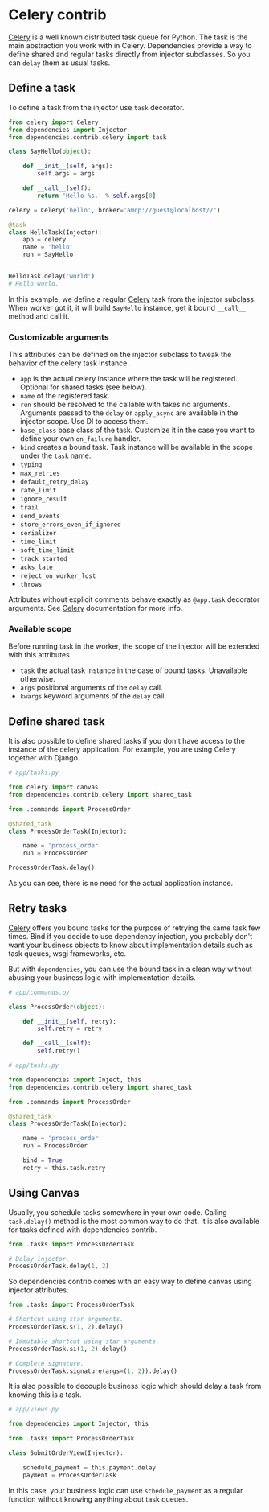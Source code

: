 # Celery contrib

[Celery](http://www.celeryproject.org/) is a well known distributed task
queue for Python. The task is the main abstraction you work with in
Celery. Dependencies provide a way to define shared and regular tasks
directly from injector subclasses. So you can `delay` them as usual
tasks.

## Define a task

To define a task from the injector use `task` decorator.

```python
from celery import Celery
from dependencies import Injector
from dependencies.contrib.celery import task

class SayHello(object):

    def __init__(self, args):
        self.args = args

    def __call__(self):
        return 'Hello %s.' % self.args[0]

celery = Celery('hello', broker='amqp://guest@localhost//')

@task
class HelloTask(Injector):
    app = celery
    name = 'hello'
    run = SayHello


HelloTask.delay('world')
# Hello world.
```

In this example, we define a regular
[Celery](http://www.celeryproject.org/) task from the injector subclass.
When worker got it, it will build `SayHello` instance, get it bound
`__call__` method and call it.

### Customizable arguments

This attributes can be defined on the injector subclass to tweak the
behavior of the celery task instance.

* `app` is the actual celery instance where the task will be
  registered. Optional for shared tasks (see below).
* `name` of the registered task.
* `run` should be resolved to the callable with takes no
  arguments. Arguments passed to the `delay` or `apply_async` are
  available in the injector scope. Use DI to access them.
* `base_class` base class of the task. Customize it in the case you
  want to define your own `on_failure` handler.
* `bind` creates a bound task. Task instance will be available in the
  scope under the `task` name.
* `typing`
* `max_retries`
* `default_retry_delay`
* `rate_limit`
* `ignore_result`
* `trail`
* `send_events`
* `store_errors_even_if_ignored`
* `serializer`
* `time_limit`
* `soft_time_limit`
* `track_started`
* `acks_late`
* `reject_on_worker_lost`
* `throws`

Attributes without explicit comments behave exactly as `@app.task`
decorator arguments. See [Celery](http://www.celeryproject.org/)
documentation for more info.

### Available scope

Before running task in the worker, the scope of the injector will be
extended with this attributes.

* `task` the actual task instance in the case of bound
  tasks. Unavailable otherwise.
* `args` positional arguments of the `delay` call.
* `kwargs` keyword arguments of the `delay` call.

## Define shared task

It is also possible to define shared tasks if you don't have access to
the instance of the celery application. For example, you are using
Celery together with Django.

```python
# app/tasks.py

from celery import canvas
from dependencies.contrib.celery import shared_task

from .commands import ProcessOrder

@shared_task
class ProcessOrderTask(Injector):

    name = 'process_order'
    run = ProcessOrder

ProcessOrderTask.delay()
```

As you can see, there is no need for the actual application instance.

## Retry tasks

[Celery](http://www.celeryproject.org/) offers you bound tasks for the
purpose of retrying the same task few times. Bind if you decide to use
dependency injection, you probably don't want your business objects to
know about implementation details such as task queues, wsgi frameworks,
etc.

But with `dependencies`, you can use the bound task in a clean way
without abusing your business logic with implementation details.

```python
# app/commands.py

class ProcessOrder(object):

    def __init__(self, retry):
        self.retry = retry

    def __call__(self):
        self.retry()

# app/tasks.py

from dependencies import Inject, this
from dependencies.contrib.celery import shared_task

from .commands import ProcessOrder

@shared_task
class ProcessOrderTask(Injector):

    name = 'process_order'
    run = ProcessOrder

    bind = True
    retry = this.task.retry
```

## Using Canvas

Usually, you schedule tasks somewhere in your own code. Calling
`task.delay()` method is the most common way to do that. It is also
available for tasks defined with dependencies contrib.

```python
from .tasks import ProcessOrderTask

# Delay injector.
ProcessOrderTask.delay(1, 2)
```

So dependencies contrib comes with an easy way to define canvas using
injector attributes.

```python
from .tasks import ProcessOrderTask

# Shortcut using star arguments.
ProcessOrderTask.s(1, 2).delay()

# Immutable shortcut using star arguments.
ProcessOrderTask.si(1, 2).delay()

# Complete signature.
ProcessOrderTask.signature(args=(1, 2)).delay()
```

It is also possible to decouple business logic which should delay a task
from knowing this is a task.

```python
# app/views.py

from dependencies import Injector, this

from .tasks import ProcessOrderTask

class SubmitOrderView(Injector):

    schedule_payment = this.payment.delay
    payment = ProcessOrderTask
```

In this case, your business logic can use `schedule_payment` as a
regular function without knowing anything about task queues.
